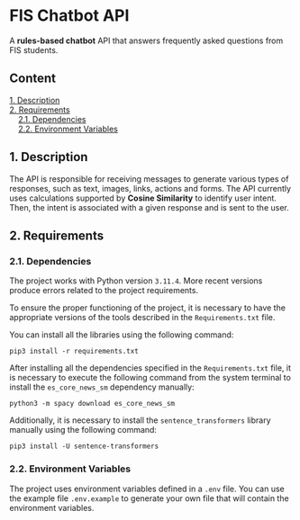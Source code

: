 # FIS Chatbot API

A **rules-based chatbot** API that answers frequently asked questions from FIS students.

## Content
[1. Description](#1-description)  
[2. Requirements](#2-requirements)  
&nbsp;&nbsp;&nbsp;&nbsp;[2.1. Dependencies](#21-dependencies)  
&nbsp;&nbsp;&nbsp;&nbsp;[2.2. Environment Variables](#22-environment-variables)

## 1. Description

The API is responsible for receiving messages to generate various types of responses, such as text, images, links, 
actions and forms. The API currently uses calculations supported by **Cosine Similarity** to identify user intent.
Then, the intent is associated with a given response and is sent to the user.

## 2. Requirements

### 2.1. Dependencies

The project works with Python version ``3.11.4``. More recent versions produce errors related to the 
project requirements.

To ensure the proper functioning of the project, it is necessary to have the appropriate versions of the 
tools described in the ``Requirements.txt`` file. 

You can install all the libraries using the following command:

``pip3 install -r requirements.txt``

After installing all the dependencies specified in the ``Requirements.txt`` file, 
it is necessary to execute the following command from the system terminal 
to install the ``es_core_news_sm`` dependency manually:

``python3 -m spacy download es_core_news_sm``

Additionally, it is necessary to install the ``sentence_transformers`` library 
manually using the following command:

``pip3 install -U sentence-transformers``

### 2.2. Environment Variables

The project uses environment variables defined in a ``.env`` file. 
You can use the example file ``.env.example`` to generate your own file that will contain the environment variables.
